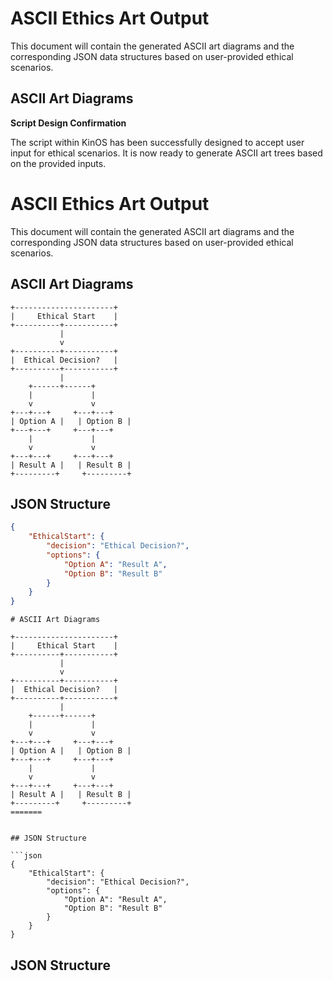 

# ASCII Ethics Art Output

This document will contain the generated ASCII art diagrams and the corresponding JSON data structures based on user-provided ethical scenarios.

## ASCII Art Diagrams

**Script Design Confirmation**

The script within KinOS has been successfully designed to accept user input for ethical scenarios. It is now ready to generate ASCII art trees based on the provided inputs.

# ASCII Ethics Art Output

This document will contain the generated ASCII art diagrams and the corresponding JSON data structures based on user-provided ethical scenarios.

## ASCII Art Diagrams

```
+----------------------+
|     Ethical Start    |
+----------+-----------+
           |
           v
+----------+-----------+
|  Ethical Decision?   |
+----------+-----------+
           |
    +------+------+
    |             |
    v             v
+---+---+     +---+---+
| Option A |   | Option B |
+---+---+     +---+---+
    |             |
    v             v
+---+---+     +---+---+
| Result A |   | Result B |
+---------+     +---------+
```

## JSON Structure

```json
{
    "EthicalStart": {
        "decision": "Ethical Decision?",
        "options": {
            "Option A": "Result A",
            "Option B": "Result B"
        }
    }
}
```
```
# ASCII Art Diagrams

```
```
+----------------------+
|     Ethical Start    |
+----------+-----------+
           |
           v
+----------+-----------+
|  Ethical Decision?   |
+----------+-----------+
           |
    +------+------+
    |             |
    v             v
+---+---+     +---+---+
| Option A |   | Option B |
+---+---+     +---+---+
    |             |
    v             v
+---+---+     +---+---+
| Result A |   | Result B |
+---------+     +---------+
=======
```
```

## JSON Structure

```json
{
    "EthicalStart": {
        "decision": "Ethical Decision?",
        "options": {
            "Option A": "Result A",
            "Option B": "Result B"
        }
    }
}
```

## JSON Structure

<!-- JSON data tracking decisions will appear here -->